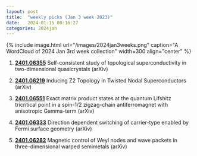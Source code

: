 ```yaml
---
layout: post
title:  "weekly picks (Jan 3 week 2023)"
date:   2024-01-15 00:16:27
categories: 2024jan
---
```



{% include image.html url="/images/2024jan3weeks.png" caption="A WordCloud of 2024 Jan 3rd week collection" width=300 align="center" %}

1. **[2401.06355](http://arxiv.org/abs/2401.06355)** Self-consistent study of topological superconductivity in two-dimensional quasicrystals (arXiv)

1. **[2401.06219](http://arxiv.org/abs/2401.06219)** Inducing Z2 Topology in Twisted Nodal Superconductors (arXiv)

1. **[2401.06551](http://arxiv.org/abs/2401.06551)** Exact matrix product states at the quantum Lifshitz tricritical point in a spin-1/2 zigzag-chain antiferromagnet with anisotropic Gamma-term (arXiv)

1. **[2401.06333](http://arxiv.org/abs/2401.06333)** Direction dependent switching of carrier-type enabled by Fermi surface geometry (arXiv)

1. **[2401.06282](http://arxiv.org/abs/2401.06282)** Magnetic control of Weyl nodes and wave packets in three-dimensional warped semimetals (arXiv)
